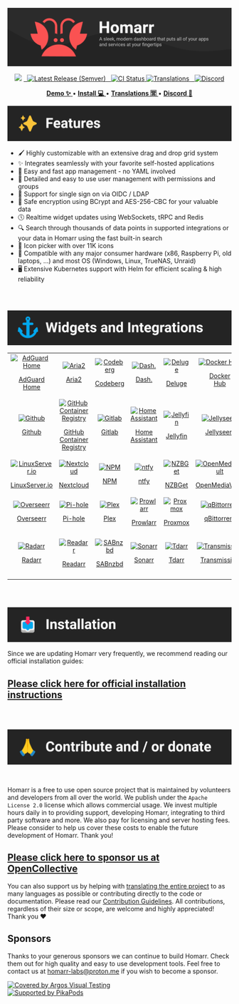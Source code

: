<!-- Project Title -->
[![Banner](./banner.png)](https://homarr.dev/)

<!-- Badges -->
<p align="center">
<img src="https://img.shields.io/github/stars/homarr-labs/homarr?label=%E2%AD%90%20Stars&style=flat-square?branch=master&kill_cache=1%22">
<a href="https://github.com/homarr-labs/homarr/releases/latest">
  <img alt="Latest Release (Semver)" src="https://img.shields.io/github/v/release/homarr-labs/homarr?label=%F0%9F%9A%80%20Release">
</a>
<a href="https://github.com/homarr-labs/homarr/actions/workflows/deployment-docker-image.yml">
  <img title="Docker CI Status" src="https://github.com/homarr-labs/homarr/actions/workflows/deployment-docker-image.yml/badge.svg" alt="CI Status">
</a>
<a href="https://crowdin.com/project/homarr_labs">
<img title="Translations" src="https://badges.crowdin.net/homarr_labs/localized.svg" />
</a>
<a href="https://discord.gg/aCsmEV5RgA">
  <img title="Discord" src="https://discordapp.com/api/guilds/972958686051962910/widget.png?style=shield">
</a>
</p>

<!-- Links -->
<p align="center">
  <a href="https://demo.homarr.dev/">
    <strong>Demo ✨</strong>
  </a>
  •
  <a href="https://homarr.dev/docs/category/installation-1/">
    <strong>Install 💻</strong>
  </a> •
  <a href="https://crowdin.com/project/homarr_labs">
    <strong>Translations 🈺</strong>
  </a> •
  <a href="https://discord.com/invite/aCsmEV5RgA">
    <strong>Discord 👋</strong>
  </a>
</p>


[![Features Section](./section-features.png)](https://homarr.dev/)

- 🖌️ Highly customizable with an extensive drag and drop grid system
- ✨ Integrates seamlessly with your favorite self-hosted applications
- 📌 Easy and fast app management - no YAML involved
- 👤 Detailed and easy to use user management with permissions and groups
- 👥 Support for single sign on via OIDC / LDAP
- 🙊 Safe encryption using BCrypt and AES-256-CBC for your valuable data
- 🕔 Realtime widget updates using WebSockets, tRPC and Redis
- 🔍 Search through thousands of data points in supported integrations or your data in Homarr using the fast built-in search
- 🦞 Icon picker with over 11K icons
- 🚀 Compatible with any major consumer hardware (x86, Raspberry Pi, old laptops, ...) and most OS (Windows, Linux, TrueNAS, Unraid)
- 🖥️ Extensive Kubernetes support with Helm for efficient scaling & high reliability

<br/>
<br/>

[![Widgets & Integrations Section](./section-widgets-and-integrations.png)](https://homarr.dev/docs/category/widgets)

<!-- AUTO_GENERATE_INTEGRATION_LIST_START -->

<div align="center">
<table>
<tbody>
<tr><td align="center">
<a href="https://homarr.dev/docs/integrations/adguard-home" target="_blank" rel="noreferrer noopener">
  <img src="https://cdn.jsdelivr.net/gh/homarr-labs/dashboard-icons@master/svg/adguard-home.svg" alt="AdGuard Home" width="90" height="90" />
  <br/>  
  <p align="center">AdGuard<br/>Home</p>
</a>
</td>
<td align="center">
<a href="https://homarr.dev/docs/integrations/aria2" target="_blank" rel="noreferrer noopener">
  <img src="https://cdn.jsdelivr.net/gh/PapirusDevelopmentTeam/papirus_icons@latest/src/system_downloads_3.svg" alt="Aria2" width="90" height="90" />
  <br/>  
  <p align="center">Aria2</p>
</a>
</td>
<td align="center">
<a href="https://homarr.dev/docs/integrations/codeberg" target="_blank" rel="noreferrer noopener">
  <img src="https://cdn.jsdelivr.net/gh/homarr-labs/dashboard-icons@master/svg/codeberg.svg" alt="Codeberg" width="90" height="90" />
  <br/>  
  <p align="center">Codeberg</p>
</a>
</td>
<td align="center">
<a href="https://homarr.dev/docs/integrations/dash-dot" target="_blank" rel="noreferrer noopener">
  <img src="https://cdn.jsdelivr.net/gh/homarr-labs/dashboard-icons@master/png/dashdot.png" alt="Dash." width="90" height="90" />
  <br/>  
  <p align="center">Dash.</p>
</a>
</td>
<td align="center">
<a href="https://homarr.dev/docs/integrations/deluge" target="_blank" rel="noreferrer noopener">
  <img src="https://cdn.jsdelivr.net/gh/homarr-labs/dashboard-icons@master/svg/deluge.svg" alt="Deluge" width="90" height="90" />
  <br/>  
  <p align="center">Deluge</p>
</a>
</td>
<td align="center">
<a href="https://homarr.dev/docs/integrations/docker-hub" target="_blank" rel="noreferrer noopener">
  <img src="https://cdn.jsdelivr.net/gh/homarr-labs/dashboard-icons@master/svg/docker.svg" alt="Docker Hub" width="90" height="90" />
  <br/>  
  <p align="center">Docker<br/>Hub</p>
</a>
</td>
<td align="center">
<a href="https://homarr.dev/docs/integrations/emby" target="_blank" rel="noreferrer noopener">
  <img src="https://cdn.jsdelivr.net/gh/homarr-labs/dashboard-icons@master/svg/emby.svg" alt="Emby" width="90" height="90" />
  <br/>  
  <p align="center">Emby</p>
</a>
</td></tr>
<tr><td align="center">
<a href="https://homarr.dev/docs/integrations/github" target="_blank" rel="noreferrer noopener">
  <img src="https://cdn.jsdelivr.net/gh/homarr-labs/dashboard-icons@master/svg/github.svg" alt="Github" width="90" height="90" />
  <br/>  
  <p align="center">Github</p>
</a>
</td>
<td align="center">
<a href="https://homarr.dev/docs/integrations/github" target="_blank" rel="noreferrer noopener">
  <img src="https://cdn.jsdelivr.net/gh/homarr-labs/dashboard-icons@master/svg/github.svg" alt="GitHub Container Registry" width="90" height="90" />
  <br/>  
  <p align="center">GitHub<br/>Container<br/>Registry</p>
</a>
</td>
<td align="center">
<a href="https://homarr.dev/docs/integrations/gitlab" target="_blank" rel="noreferrer noopener">
  <img src="https://cdn.jsdelivr.net/gh/homarr-labs/dashboard-icons@master/svg/gitlab.svg" alt="Gitlab" width="90" height="90" />
  <br/>  
  <p align="center">Gitlab</p>
</a>
</td>
<td align="center">
<a href="https://homarr.dev/docs/integrations/home-assistant" target="_blank" rel="noreferrer noopener">
  <img src="https://cdn.jsdelivr.net/gh/homarr-labs/dashboard-icons@master/svg/home-assistant.svg" alt="Home Assistant" width="90" height="90" />
  <br/>  
  <p align="center">Home<br/>Assistant</p>
</a>
</td>
<td align="center">
<a href="https://homarr.dev/docs/integrations/jellyfin" target="_blank" rel="noreferrer noopener">
  <img src="https://cdn.jsdelivr.net/gh/homarr-labs/dashboard-icons@master/svg/jellyfin.svg" alt="Jellyfin" width="90" height="90" />
  <br/>  
  <p align="center">Jellyfin</p>
</a>
</td>
<td align="center">
<a href="https://homarr.dev/docs/integrations/jellyseerr" target="_blank" rel="noreferrer noopener">
  <img src="https://cdn.jsdelivr.net/gh/homarr-labs/dashboard-icons@master/svg/jellyseerr.svg" alt="Jellyseerr" width="90" height="90" />
  <br/>  
  <p align="center">Jellyseerr</p>
</a>
</td>
<td align="center">
<a href="https://homarr.dev/docs/integrations/lidarr" target="_blank" rel="noreferrer noopener">
  <img src="https://cdn.jsdelivr.net/gh/homarr-labs/dashboard-icons@master/svg/lidarr.svg" alt="Lidarr" width="90" height="90" />
  <br/>  
  <p align="center">Lidarr</p>
</a>
</td></tr>
<tr><td align="center">
<a href="https://homarr.dev/docs/integrations/linux-server-io" target="_blank" rel="noreferrer noopener">
  <img src="https://cdn.jsdelivr.net/gh/homarr-labs/dashboard-icons@master/svg/linuxserver-io.svg" alt="LinuxServer.io" width="90" height="90" />
  <br/>  
  <p align="center">LinuxServer.io</p>
</a>
</td>
<td align="center">
<a href="https://homarr.dev/docs/integrations/nextcloud" target="_blank" rel="noreferrer noopener">
  <img src="https://cdn.jsdelivr.net/gh/homarr-labs/dashboard-icons@master/svg/nextcloud.svg" alt="Nextcloud" width="90" height="90" />
  <br/>  
  <p align="center">Nextcloud</p>
</a>
</td>
<td align="center">
<a href="https://homarr.dev/docs/integrations/npm" target="_blank" rel="noreferrer noopener">
  <img src="https://cdn.jsdelivr.net/gh/homarr-labs/dashboard-icons@master/svg/npm.svg" alt="NPM" width="90" height="90" />
  <br/>  
  <p align="center">NPM</p>
</a>
</td>
<td align="center">
<a href="https://homarr.dev/docs/integrations/ntfy" target="_blank" rel="noreferrer noopener">
  <img src="https://cdn.jsdelivr.net/gh/homarr-labs/dashboard-icons@master/svg/ntfy.svg" alt="ntfy" width="90" height="90" />
  <br/>  
  <p align="center">ntfy</p>
</a>
</td>
<td align="center">
<a href="https://homarr.dev/docs/integrations/nzbget" target="_blank" rel="noreferrer noopener">
  <img src="https://cdn.jsdelivr.net/gh/homarr-labs/dashboard-icons@master/svg/nzbget.svg" alt="NZBGet" width="90" height="90" />
  <br/>  
  <p align="center">NZBGet</p>
</a>
</td>
<td align="center">
<a href="https://homarr.dev/docs/integrations/open-media-vault" target="_blank" rel="noreferrer noopener">
  <img src="https://cdn.jsdelivr.net/gh/homarr-labs/dashboard-icons@master/svg/openmediavault.svg" alt="OpenMediaVault" width="90" height="90" />
  <br/>  
  <p align="center">OpenMediaVault</p>
</a>
</td>
<td align="center">
<a href="https://homarr.dev/docs/integrations/opensense" target="_blank" rel="noreferrer noopener">
  <img src="https://cdn.jsdelivr.net/gh/homarr-labs/dashboard-icons@master/svg/opnsense.svg" alt="OPNsense" width="90" height="90" />
  <br/>  
  <p align="center">OPNsense</p>
</a>
</td></tr>
<tr><td align="center">
<a href="https://homarr.dev/docs/integrations/overseerr" target="_blank" rel="noreferrer noopener">
  <img src="https://cdn.jsdelivr.net/gh/homarr-labs/dashboard-icons@master/svg/overseerr.svg" alt="Overseerr" width="90" height="90" />
  <br/>  
  <p align="center">Overseerr</p>
</a>
</td>
<td align="center">
<a href="https://homarr.dev/docs/integrations/pi-hole" target="_blank" rel="noreferrer noopener">
  <img src="https://cdn.jsdelivr.net/gh/homarr-labs/dashboard-icons@master/svg/pi-hole.svg" alt="Pi-hole" width="90" height="90" />
  <br/>  
  <p align="center">Pi-hole</p>
</a>
</td>
<td align="center">
<a href="https://homarr.dev/docs/integrations/plex" target="_blank" rel="noreferrer noopener">
  <img src="https://cdn.jsdelivr.net/gh/homarr-labs/dashboard-icons@master/svg/plex.svg" alt="Plex" width="90" height="90" />
  <br/>  
  <p align="center">Plex</p>
</a>
</td>
<td align="center">
<a href="https://homarr.dev/docs/integrations/prowlarr" target="_blank" rel="noreferrer noopener">
  <img src="https://cdn.jsdelivr.net/gh/homarr-labs/dashboard-icons@master/svg/prowlarr.svg" alt="Prowlarr" width="90" height="90" />
  <br/>  
  <p align="center">Prowlarr</p>
</a>
</td>
<td align="center">
<a href="https://homarr.dev/docs/integrations/proxmox" target="_blank" rel="noreferrer noopener">
  <img src="https://cdn.jsdelivr.net/gh/homarr-labs/dashboard-icons@master/svg/proxmox.svg" alt="Proxmox" width="90" height="90" />
  <br/>  
  <p align="center">Proxmox</p>
</a>
</td>
<td align="center">
<a href="https://homarr.dev/docs/integrations/q-bittorent" target="_blank" rel="noreferrer noopener">
  <img src="https://cdn.jsdelivr.net/gh/homarr-labs/dashboard-icons@master/svg/qbittorrent.svg" alt="qBittorrent" width="90" height="90" />
  <br/>  
  <p align="center">qBittorrent</p>
</a>
</td>
<td align="center">
<a href="https://homarr.dev/docs/integrations/quay" target="_blank" rel="noreferrer noopener">
  <img src="https://cdn.jsdelivr.net/gh/homarr-labs/dashboard-icons@master/png/quay.png" alt="Quay" width="90" height="90" />
  <br/>  
  <p align="center">Quay</p>
</a>
</td></tr>
<tr><td align="center">
<a href="https://homarr.dev/docs/integrations/radarr" target="_blank" rel="noreferrer noopener">
  <img src="https://cdn.jsdelivr.net/gh/homarr-labs/dashboard-icons@master/svg/radarr.svg" alt="Radarr" width="90" height="90" />
  <br/>  
  <p align="center">Radarr</p>
</a>
</td>
<td align="center">
<a href="https://homarr.dev/docs/integrations/readarr" target="_blank" rel="noreferrer noopener">
  <img src="https://cdn.jsdelivr.net/gh/homarr-labs/dashboard-icons@master/svg/readarr.svg" alt="Readarr" width="90" height="90" />
  <br/>  
  <p align="center">Readarr</p>
</a>
</td>
<td align="center">
<a href="https://homarr.dev/docs/integrations/sabnzbd" target="_blank" rel="noreferrer noopener">
  <img src="https://cdn.jsdelivr.net/gh/homarr-labs/dashboard-icons@master/svg/sabnzbd.svg" alt="SABnzbd" width="90" height="90" />
  <br/>  
  <p align="center">SABnzbd</p>
</a>
</td>
<td align="center">
<a href="https://homarr.dev/docs/integrations/sonarr" target="_blank" rel="noreferrer noopener">
  <img src="https://cdn.jsdelivr.net/gh/homarr-labs/dashboard-icons@master/svg/sonarr.svg" alt="Sonarr" width="90" height="90" />
  <br/>  
  <p align="center">Sonarr</p>
</a>
</td>
<td align="center">
<a href="https://homarr.dev/docs/integrations/tdarr" target="_blank" rel="noreferrer noopener">
  <img src="https://cdn.jsdelivr.net/gh/homarr-labs/dashboard-icons@master/png/tdarr.png" alt="Tdarr" width="90" height="90" />
  <br/>  
  <p align="center">Tdarr</p>
</a>
</td>
<td align="center">
<a href="https://homarr.dev/docs/integrations/transmission" target="_blank" rel="noreferrer noopener">
  <img src="https://cdn.jsdelivr.net/gh/homarr-labs/dashboard-icons@master/svg/transmission.svg" alt="Transmission" width="90" height="90" />
  <br/>  
  <p align="center">Transmission</p>
</a>
</td>
<td align="center">
<a href="https://homarr.dev/docs/integrations/unifi-controller" target="_blank" rel="noreferrer noopener">
  <img src="https://cdn.jsdelivr.net/gh/homarr-labs/dashboard-icons@master/png/unifi.png" alt="Unifi Controller" width="90" height="90" />
  <br/>  
  <p align="center">Unifi<br/>Controller</p>
</a>
</td></tr>
</tbody>
</table>
</div>

<!-- AUTO_GENERATE_INTEGRATION_LIST_END -->

<br/>
<br/>

[![Installation Section](./section-installation.png)](https://homarr.dev/docs/category/installation-1)

Since we are updating Homarr very frequently, we recommend reading our official installation guides:

<h2>
<a href="https://homarr.dev/docs/category/installation-1/">
  Please click here for official installation instructions
</a>
</h2>

<br/>
<br/>

[![Contribute Section](./section-contribute.png)](https://opencollective.com/homarr)

<br/>

Homarr is a free to use open source project that is maintained by volunteers and developers from all over the world. We publish under the ``Apache License 2.0`` license which allows commercial usage. We invest multiple hours daily in to providing support, developing Homarr, integrating to third party software and more. We also pay for licensing and server hosting fees.
Please consider to help us cover these costs to enable the future development of Homarr. Thank you!

<h2>
<a href="https://opencollective.com/homarr">
  Please click here to sponsor us at OpenCollective
</a>
</h2>

You can also support us by helping with [translating the entire project](https://homarr.dev/docs/community/translations) to as many languages as possible or contributing directly to the code or documentation. Please read our [Contribution Guidelines](/CONTRIBUTING.md). All contributions, regardless of their size or scope, are welcome and highly appreciated! Thank you ❤️

## Sponsors
Thanks to your generous sponsors we can continue to build Homarr. Check them out for high quality and easy to use development tools.
Feel free to contact us at homarr-labs@proton.me if you wish to become a sponsor.

[![Covered by Argos Visual Testing](https://argos-ci.com/badge-large.svg)](https://argos-ci.com?utm_source=%5Bhomarr%5D&utm_campaign=oss) \
[![Supported by PikaPods](https://www.pikapods.com/static/run-button.svg)](https://www.pikapods.com/pods?run=homarr-v1)

